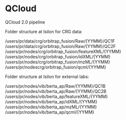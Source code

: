 # QCloud

QCloud 2.0 pipeline

Folder structure at Isilon for CRG data: 

/users/pr/data/crg/orbitrap_fusion/Raw/{YYMM}/QC1F
/users/pr/data/crg/orbitrap_fusion/Raw/{YYMM}/QC2F
/users/pr/nodes/crg/orbitrap_fusion/featureXML/{YYMM}
/users/pr/nodes/crg/orbitrap_fusion/idXML/{YYMM}
/users/pr/nodes/crg/orbitrap_fusion/mzML/{YYMM}
/users/pr/nodescrg/orbitrap_fusion/qcml/{YYMM}

Folder structure at Isilon for external labs:

/users/pr/nodes/vib/berta_ap/Raw/{YYMM}/QC1B
/users/pr/nodes/vib/berta_ap/Raw/{YYMM}/QC2B
/users/pr/nodes/vib/berta_ap/featureXML/{YYMM}
/users/pr/nodes/vib/berta_ap/idXML/{YYMM}
/users/pr/nodes/vib/berta_ap/mzML/{YYMM}
/users/pr/nodes/vib/berta_ap/qcml/{YYMM}
